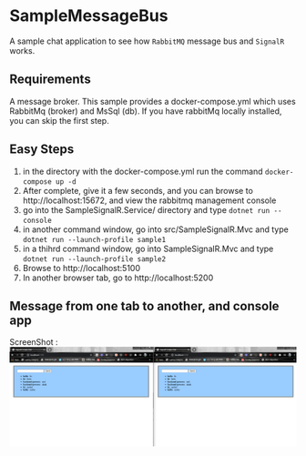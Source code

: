 # SampleMessageBus
A sample chat application to see how `RabbitMQ` message bus and `SignalR` works.<br>

## Requirements ##

A message broker. This sample provides a docker-compose.yml which uses RabbitMq (broker) and MsSql (db). If you have rabbitMq locally installed, you can skip the first step.

## Easy Steps ##

1. in the directory with the docker-compose.yml run the command `docker-compose up -d`
2. After complete, give it a few seconds, and you can browse to  http://localhost:15672, and view the rabbitmq management console
3. go into the SampleSignalR.Service/ directory and type  `dotnet run --console`
4. in another command window, go into src/SampleSignalR.Mvc and type `dotnet run --launch-profile sample1`
5. in a thihrd command window, go into SampleSignalR.Mvc and type `dotnet run --launch-profile sample2`
6. Browse to http://localhost:5100
7. In another browser tab, go to http://localhost:5200

## Message from one tab to another, and console app ##

ScreenShot : <br>
<img src="./Sample.png">
